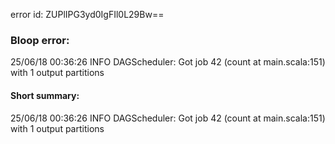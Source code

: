 error id: ZUPlIPG3yd0IgFIl0L29Bw==
### Bloop error:

25/06/18 00:36:26 INFO DAGScheduler: Got job 42 (count at main.scala:151) with 1 output partitions
#### Short summary: 

25/06/18 00:36:26 INFO DAGScheduler: Got job 42 (count at main.scala:151) with 1 output partitions
